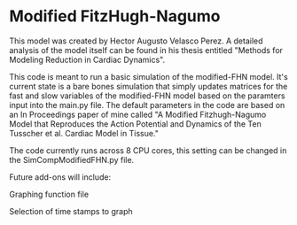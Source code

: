 # Modified FitzHugh-Nagumo
This model was created by Hector Augusto Velasco Perez. A detailed analysis of the model itself can be found in his thesis entitled "Methods for Modeling Reduction in Cardiac Dynamics".

This code is meant to run a basic simulation of the modified-FHN model. It's current state is a bare bones simulation that simply updates matrices for the fast and slow variables of the modified-FHN model based on the paramters input into the main.py file. The default parameters in the code are based on an In Proceedings paper of mine called "A Modified Fitzhugh-Nagumo Model that Reproduces the Action Potential and Dynamics of the Ten Tusscher et al. Cardiac Model in Tissue."

The code currently runs across 8 CPU cores, this setting can be changed in the SimCompModifiedFHN.py file.

Future add-ons will include:

Graphing function file

Selection of time stamps to graph
